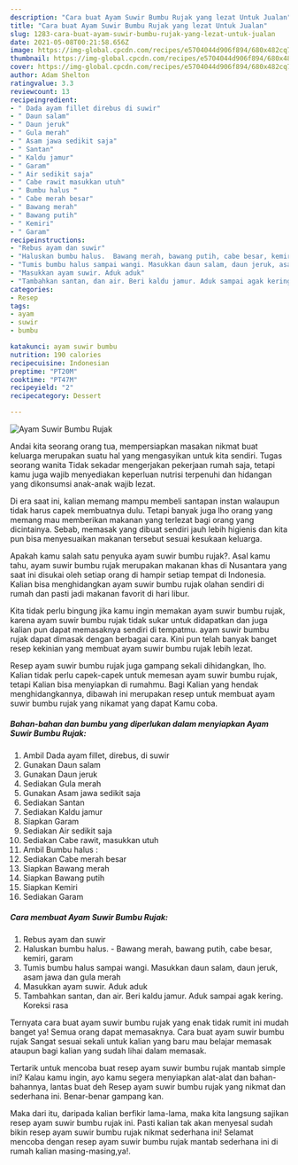 ```yaml
---
description: "Cara buat Ayam Suwir Bumbu Rujak yang lezat Untuk Jualan"
title: "Cara buat Ayam Suwir Bumbu Rujak yang lezat Untuk Jualan"
slug: 1283-cara-buat-ayam-suwir-bumbu-rujak-yang-lezat-untuk-jualan
date: 2021-05-08T00:21:58.656Z
image: https://img-global.cpcdn.com/recipes/e5704044d906f894/680x482cq70/ayam-suwir-bumbu-rujak-foto-resep-utama.jpg
thumbnail: https://img-global.cpcdn.com/recipes/e5704044d906f894/680x482cq70/ayam-suwir-bumbu-rujak-foto-resep-utama.jpg
cover: https://img-global.cpcdn.com/recipes/e5704044d906f894/680x482cq70/ayam-suwir-bumbu-rujak-foto-resep-utama.jpg
author: Adam Shelton
ratingvalue: 3.3
reviewcount: 13
recipeingredient:
- " Dada ayam fillet direbus di suwir"
- " Daun salam"
- " Daun jeruk"
- " Gula merah"
- " Asam jawa sedikit saja"
- " Santan"
- " Kaldu jamur"
- " Garam"
- " Air sedikit saja"
- " Cabe rawit masukkan utuh"
- " Bumbu halus "
- " Cabe merah besar"
- " Bawang merah"
- " Bawang putih"
- " Kemiri"
- " Garam"
recipeinstructions:
- "Rebus ayam dan suwir"
- "Haluskan bumbu halus.  Bawang merah, bawang putih, cabe besar, kemiri, garam"
- "Tumis bumbu halus sampai wangi. Masukkan daun salam, daun jeruk, asam jawa dan gula merah"
- "Masukkan ayam suwir. Aduk aduk"
- "Tambahkan santan, dan air. Beri kaldu jamur. Aduk sampai agak kering. Koreksi rasa"
categories:
- Resep
tags:
- ayam
- suwir
- bumbu

katakunci: ayam suwir bumbu 
nutrition: 190 calories
recipecuisine: Indonesian
preptime: "PT20M"
cooktime: "PT47M"
recipeyield: "2"
recipecategory: Dessert

---
```



![Ayam Suwir Bumbu Rujak](https://img-global.cpcdn.com/recipes/e5704044d906f894/680x482cq70/ayam-suwir-bumbu-rujak-foto-resep-utama.jpg)

Andai kita seorang orang tua, mempersiapkan masakan nikmat buat keluarga merupakan suatu hal yang mengasyikan untuk kita sendiri. Tugas seorang  wanita Tidak sekadar mengerjakan pekerjaan rumah saja, tetapi kamu juga wajib menyediakan keperluan nutrisi terpenuhi dan hidangan yang dikonsumsi anak-anak wajib lezat.

Di era  saat ini, kalian memang mampu membeli santapan instan walaupun tidak harus capek membuatnya dulu. Tetapi banyak juga lho orang yang memang mau memberikan makanan yang terlezat bagi orang yang dicintainya. Sebab, memasak yang dibuat sendiri jauh lebih higienis dan kita pun bisa menyesuaikan makanan tersebut sesuai kesukaan keluarga. 



Apakah kamu salah satu penyuka ayam suwir bumbu rujak?. Asal kamu tahu, ayam suwir bumbu rujak merupakan makanan khas di Nusantara yang saat ini disukai oleh setiap orang di hampir setiap tempat di Indonesia. Kalian bisa menghidangkan ayam suwir bumbu rujak olahan sendiri di rumah dan pasti jadi makanan favorit di hari libur.

Kita tidak perlu bingung jika kamu ingin memakan ayam suwir bumbu rujak, karena ayam suwir bumbu rujak tidak sukar untuk didapatkan dan juga kalian pun dapat memasaknya sendiri di tempatmu. ayam suwir bumbu rujak dapat dimasak dengan berbagai cara. Kini pun telah banyak banget resep kekinian yang membuat ayam suwir bumbu rujak lebih lezat.

Resep ayam suwir bumbu rujak juga gampang sekali dihidangkan, lho. Kalian tidak perlu capek-capek untuk memesan ayam suwir bumbu rujak, tetapi Kalian bisa menyiapkan di rumahmu. Bagi Kalian yang hendak menghidangkannya, dibawah ini merupakan resep untuk membuat ayam suwir bumbu rujak yang nikamat yang dapat Kamu coba.

<!--inarticleads1-->

##### Bahan-bahan dan bumbu yang diperlukan dalam menyiapkan Ayam Suwir Bumbu Rujak:

1. Ambil  Dada ayam fillet, direbus, di suwir
1. Gunakan  Daun salam
1. Gunakan  Daun jeruk
1. Sediakan  Gula merah
1. Gunakan  Asam jawa sedikit saja
1. Sediakan  Santan
1. Sediakan  Kaldu jamur
1. Siapkan  Garam
1. Sediakan  Air sedikit saja
1. Sediakan  Cabe rawit, masukkan utuh
1. Ambil  Bumbu halus :
1. Sediakan  Cabe merah besar
1. Siapkan  Bawang merah
1. Siapkan  Bawang putih
1. Siapkan  Kemiri
1. Sediakan  Garam




<!--inarticleads2-->

##### Cara membuat Ayam Suwir Bumbu Rujak:

1. Rebus ayam dan suwir
1. Haluskan bumbu halus.  - Bawang merah, bawang putih, cabe besar, kemiri, garam
1. Tumis bumbu halus sampai wangi. Masukkan daun salam, daun jeruk, asam jawa dan gula merah
1. Masukkan ayam suwir. Aduk aduk
1. Tambahkan santan, dan air. Beri kaldu jamur. Aduk sampai agak kering. Koreksi rasa




Ternyata cara buat ayam suwir bumbu rujak yang enak tidak rumit ini mudah banget ya! Semua orang dapat memasaknya. Cara buat ayam suwir bumbu rujak Sangat sesuai sekali untuk kalian yang baru mau belajar memasak ataupun bagi kalian yang sudah lihai dalam memasak.

Tertarik untuk mencoba buat resep ayam suwir bumbu rujak mantab simple ini? Kalau kamu ingin, ayo kamu segera menyiapkan alat-alat dan bahan-bahannya, lantas buat deh Resep ayam suwir bumbu rujak yang nikmat dan sederhana ini. Benar-benar gampang kan. 

Maka dari itu, daripada kalian berfikir lama-lama, maka kita langsung sajikan resep ayam suwir bumbu rujak ini. Pasti kalian tak akan menyesal sudah bikin resep ayam suwir bumbu rujak nikmat sederhana ini! Selamat mencoba dengan resep ayam suwir bumbu rujak mantab sederhana ini di rumah kalian masing-masing,ya!.

